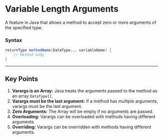 # Variable Length Arguments

A feature in Java that allows a method to accept zero or more arguments of the specified type.

### Syntax

```java
returnType methodName(DataType... variableName) {
    // Method body
}
```
---

## Key Points

1. **Varargs is an Array:** Java treats the arguments passed to the method as an array `DataType[]`.
2. **Varargs must be the last argument:** If a method has multiple arguments, varargs must be the last argument.
3. **Zero Arguments:** The Array will be empty if no arguments are passed.
4. **Overloading:** Varargs can be overloaded with methods having different arguments.
5. **Overriding:** Varargs can be overridden with methods having different arguments.
